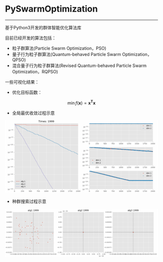 # PySwarmOptimization

---

基于Python3开发的群体智能优化算法库



目前已经开发的算法包括：

- 粒子群算法(Particle Swarm Optimization，PSO)
- 量子行为粒子群算法(Quantum-behaved Particle Swarm Optimization，QPSO)
- 混合量子行为粒子群算法(Revised Quantum-behaved Particle Swarm Optimization，RQPSO)

一些可视化结果：

- 优化目标函数：

$$
\min f(\mathbf{x})=\mathbf{x^Tx}
$$

- 全局最优收敛过程示意

![](.\doc\gbest.png)

- 种群搜索过程示意

![](.\doc\pbest.png)

